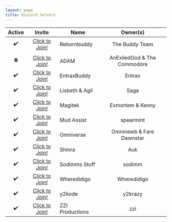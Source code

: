 ```yaml
---
layout: page
title: Discord Servers
---
```


Active | Invite | Name | Owner(s)
:----: | :----: | ---- | :------:
✔️ | [Click to Join!][Rebornbuddy] | Rebornbuddy | The Buddy Team
 | | | 
⛔️ | [Click to Join!][ADAM] | ADAM | AnExiledGod & The Commodore
✔️ | [Click to Join!][EntraxBuddy] | EntraxBuddy | Entrax
✔️ | [Click to Join!][Lisbeth & Agil] | Lisbeth & Agil | Saga
✔️ | [Click to Join!][Magitek] | Magitek | Exmortem & Kenny
✔️ | [Click to Join!][Mud Assist] | Mud Assist | spearmint
✔️ | [Click to Join!][Omniverse] | Omniverse | Omninewb & Fare Dawnstar
✔️ | [Click to Join!][Shinra] | Shinra | Auk
✔️ | [Click to Join!][Sodimms Stuff] | Sodimms Stuff | sodimm
✔️ | [Click to Join!][Wheredidigo] | Wheredidigo | Wheredidigo
✔️ | [Click to Join!][y2kode] | y2kode | y2krazy
✔️ | [Click to Join!][ZZI Productions] | ZZI Productions | zzi

[Rebornbuddy]: https://discord.gg0f2sahMWVJo5Xyie "Rebornbuddy"

[ADAM]: https://discord.gg/hhpW645 "ADAM"
[EntraxBuddy]: https://discord.gg/gpUMYC9 "EntraxBuddy"
[Lisbeth & Agil]: https://discord.gg/0nBA0DlNByPBwqd6 "Lisbeth & Agil"
[Magitek]: https://discord.gg/W6TXCNU "Magitek"
[Mud Assist]: https://discord.gg/YmzsEGm "Mud Assist"
[Omniverse]: https://discord.gg/KAwRP4C "Omniverse"
[Shinra]: https://discord.gg/uEhp5BJ "Shinra"
[Sodimms Stuff]: https://discord.gg/zkNYzAs "Sodimms Stuff"
[Wheredidigo]: https://discord.gg/G6WeNaR "Wheredidigo"
[y2kode]: https://discord.gg/2X2UC7h "y2kode"
[ZZI Productions]: https://discord.gg/4UXTZC9 "ZZI Productions"

